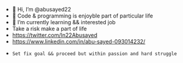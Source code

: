 - 👋 Hi, I’m @abusayed22
- 👀 Code & programming is enjoyble part of particular life
- 🌱 I’m currently learning && interested job
- Take a risk make a part of life
- https://twitter.com/In22Abusayed
- https://www.linkedin.com/in/abu-sayed-093014232/

* `Set fix goal && proceed but within passion and hard struggle`
